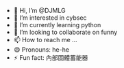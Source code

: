 - 👋 Hi, I’m @DJMLG
- 👀 I’m interested in cybsec
- 🌱 I’m currently learning python
- 💞️ I’m looking to collaborate on funny
- 📫 How to reach me ...
- 😄 Pronouns: he-he
- ⚡ Fun fact: 內部固體蓄能器

<!---
DJMLG/DJMLG is a ✨ special ✨ repository because its `README.md` (this file) appears on your GitHub profile.
You can click the Preview link to take a look at your changes.
--->
